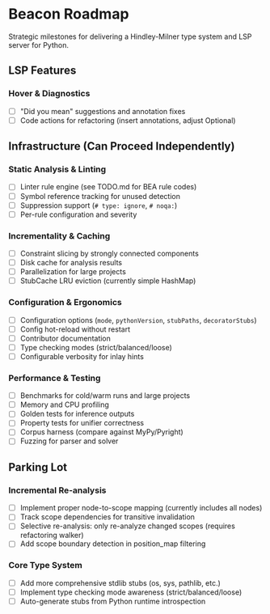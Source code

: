 # Beacon Roadmap

Strategic milestones for delivering a Hindley-Milner type system and LSP server for Python.

## LSP Features

### Hover & Diagnostics

- [ ] "Did you mean" suggestions and annotation fixes
- [ ] Code actions for refactoring (insert annotations, adjust Optional)

## Infrastructure (Can Proceed Independently)

### Static Analysis & Linting

- [ ] Linter rule engine (see TODO.md for BEA rule codes)
- [ ] Symbol reference tracking for unused detection
- [ ] Suppression support (`# type: ignore`, `# noqa:`)
- [ ] Per-rule configuration and severity

### Incrementality & Caching

- [ ] Constraint slicing by strongly connected components
- [ ] Disk cache for analysis results
- [ ] Parallelization for large projects
- [ ] StubCache LRU eviction (currently simple HashMap)

### Configuration & Ergonomics

- [ ] Configuration options (`mode`, `pythonVersion`, `stubPaths`, `decoratorStubs`)
- [ ] Config hot-reload without restart
- [ ] Contributor documentation
- [ ] Type checking modes (strict/balanced/loose)
- [ ] Configurable verbosity for inlay hints

### Performance & Testing

- [ ] Benchmarks for cold/warm runs and large projects
- [ ] Memory and CPU profiling
- [ ] Golden tests for inference outputs
- [ ] Property tests for unifier correctness
- [ ] Corpus harness (compare against MyPy/Pyright)
- [ ] Fuzzing for parser and solver

## Parking Lot

### Incremental Re-analysis

- [ ] Implement proper node-to-scope mapping (currently includes all nodes)
- [ ] Track scope dependencies for transitive invalidation
- [ ] Selective re-analysis: only re-analyze changed scopes (requires refactoring walker)
- [ ] Add scope boundary detection in position_map filtering

### Core Type System

- [ ] Add more comprehensive stdlib stubs (os, sys, pathlib, etc.)
- [ ] Implement type checking mode awareness (strict/balanced/loose)
- [ ] Auto-generate stubs from Python runtime introspection
